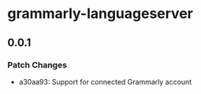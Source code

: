 # grammarly-languageserver

## 0.0.1

### Patch Changes

- a30aa93: Support for connected Grammarly account
